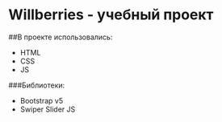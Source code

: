 # Willberries - учебный проект 

##В проекте использовались:
- HTML
- CSS
- JS
 
 ###Библиотеки:
 - Bootstrap v5
 - Swiper Slider JS
